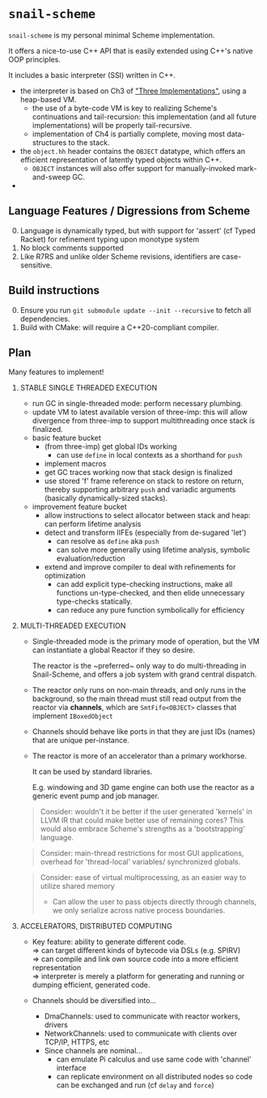 # `snail-scheme`

`snail-scheme` is my personal minimal Scheme implementation.

It offers a nice-to-use C++ API that is easily extended using C++'s native OOP
principles.

It includes a basic interpreter (SSI) written in C++.
- the interpreter is based on Ch3 of ["Three Implementations"](/doc/three-imp.pdf), using a heap-based VM.
  - the use of a byte-code VM is key to realizing Scheme's continuations and 
    tail-recursion: this implementation (and all future implementations) will be 
    properly tail-recursive.
  - implementation of Ch4 is partially complete, moving most data-structures to the stack.
- the `object.hh` header contains the `OBJECT` datatype, which offers an efficient representation of
  latently typed objects within C++.
  - `OBJECT` instances will also offer support for manually-invoked mark-and-sweep GC.
- 

## Language Features / Digressions from Scheme

0.  Language is dynamically typed, but with support for 'assert' (cf Typed Racket) for refinement typing upon monotype 
    system
0.  No block comments supported
0.  Like R7RS and unlike older Scheme revisions, identifiers are case-sensitive.

## Build instructions

0.  Ensure you run `git submodule update --init --recursive` to fetch all dependencies.
1.  Build with CMake: will require a C++20-compliant compiler.

## Plan

Many features to implement!

1.  STABLE SINGLE THREADED EXECUTION

    -   run GC in single-threaded mode: perform necessary plumbing.
    -   update VM to latest available version of three-imp: this will allow 
        divergence from three-imp to support multithreading once stack is finalized.
    -   basic feature bucket
        -   (from three-imp) get global IDs working
            -   can use `define` in local contexts as a shorthand for `push`
        -   implement macros
        -   get GC traces working now that stack design is finalized
        -   use stored 'f' frame reference on stack to restore on return,
            thereby supporting arbitrary `push` and variadic arguments
            (basically dynamically-sized stacks).
    -   improvement feature bucket
        -   allow instructions to select allocator between stack and heap:
            can perform lifetime analysis
        -   detect and transform IIFEs (especially from de-sugared 'let')
            -   can resolve as `define` aka `push`
            -   can solve more generally using lifetime analysis, symbolic 
                evaluation/reduction
        -   extend and improve compiler to deal with refinements for 
            optimization
            -   can add explicit type-checking instructions, make all 
                functions un-type-checked, and then elide unnecessary 
                type-checks statically.
            -   can reduce any pure function symbolically for efficiency

2.  MULTI-THREADED EXECUTION

    -   Single-threaded mode is the primary mode of operation, but the VM can
        instantiate a global Reactor if they so desire.

        The reactor is the ~preferred~ only way to do multi-threading in 
        Snail-Scheme, and offers a job system with grand central dispatch.
    
    -   The reactor only runs on non-main threads, and only runs in the background,
        so the main thread must still read output from the reactor via **channels**,
        which are `SmtFifo<OBJECT>` classes that implement `IBoxedObject`

    -   Channels should behave like ports in that they are just IDs (names) that are
        unique per-instance.

    -   The reactor is more of an accelerator than a primary workhorse.
    
        It can be used by standard libraries.

        E.g. windowing and 3D game engine can both use the reactor as a generic
        event pump and job manager.
    
    >   Consider: wouldn't it be better if the user generated 'kernels' in LLVM IR
    >   that could make better use of remaining cores?
    >   This would also embrace Scheme's strengths as a 'bootstrapping' language.

    >   Consider: main-thread restrictions for most GUI applications, overhead for 'thread-local' variables/
    >   synchronized globals.

    >   Consider: ease of virtual multiprocessing, as an easier way to utilize shared memory
    >   -   Can allow the user to pass objects directly through channels, we only serialize across native process boundaries.
    
3.  ACCELERATORS, DISTRIBUTED COMPUTING

    -   Key feature: ability to generate different code. <br/>
        => can target different kinds of bytecode via DSLs (e.g. SPIRV) <br/>
        => can compile and link own source code into a more efficient representation <br/>
        => interpreter is merely a platform for generating and running or dumping efficient, generated code.

    -   Channels should be diversified into...
        -   DmaChannels: used to communicate with reactor workers, drivers
        -   NetworkChannels: used to communicate with clients over TCP/IP, HTTPS, etc
        -   Since channels are nominal...
            -   can emulate Pi calculus and use same code with 'channel' interface
            -   can replicate environment on all distributed nodes so code can be 
                exchanged and run (cf `delay` and `force`)